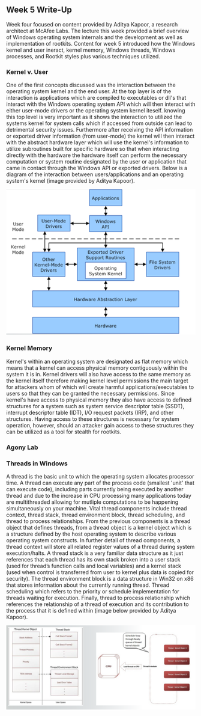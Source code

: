 ## Week 5 Write-Up
Week four focused on content provided by Aditya Kapoor, a research architect at McAfee Labs. The lecture this week provided a brief overview of Windows operating system internals and the development as well as implementation of rootkits. Content for week 5 introduced how the Windows kernel and user ineract, kernel memory, Windows threads, Windows processes, and Rootkit styles plus various techniques utilized. 

### Kernel v. User
One of the first concepts discussed was the interaction between the operating system kernel and the end user. At the top layer is of the interaction is applications which are compiled to executables or dll's that interact with the Windows operating system API which will then interact with either user-mode drivers or the operating system kernel iteself. knowing this top level is very important as it shows the interaction to utilized the systems kernel for system calls which if accessed from outside can lead to detrimental security issues. Furthermore after receiving the API information or exported driver information (from user-mode) the kernel will then interact with the abstract hardware layer which will use the kernel's information to utilize subroutines built for specific hardware so that when interacting directly with the hardware the hardware itself can perform the necessary computation or system routine designated by the user or application that came in contact through the Windows API or exported drivers. Below is a diagram of the interaction between users/applications and an operating system's kernel (image provided by Aditya Kapoor).

<img src="KernelvUser.png" alt="" class="inline"/>


### Kernel Memory
Kernel's within an operating system are designated as flat memory which means that a kernel can access physical memory contiguously within the system it is in. Kernel drivers will also have access to the same memory as the kernel itself therefore making kernel level permissions the main target for attackers whom of which will create harmful applications/executables to users so that they can be granted the necessary permissions. Since kernel's have access to physical memory they also have access to defined structures for a system such as system service descriptor table (SSDT), interrupt descriptor table (IDT), I/O request packets (IRP), and other structures. Having access to these structures is necessary for system operation, however, should an attacker gain access to these structures they can be utilized as a tool for stealth for rootkits. 

### Agony Lab


### Threads in Windows
A thread is the basic unit to which the operating system allocates processor time. A thread can execute any part of the process code (smallest 'unit' that can execute code), including parts currently being executed by another thread and due to the increase in CPU processing many applications today are multithreaded allowing for mutliple computations to be happening simultaneously on your machine. Vital thread components include thread context, thread stack, thread environment block, thread scheduling, and thread to process relationships. From the previous components is a thread object that defines threads, from a thread object is a kernel object which is a structure defined by the host operating system to describe various operating system constructs. In further detail of thread components, a thread context will store all related register values of a thread during system execution/halts. A thread stack is a very familiar data structure as it just references that each thread has its own stack broken into a user stack (used for thread’s function calls and local variables) and a kernel stack (used when control is transferred from user to kernel plus data is copied for security). The thread environment block is a data structure in Win32 on x86 that stores information about the currently running thread. Thread scheduling which refers to the priority or schedule implementation for threads waiting for execution. Finally, thread to process relationship which references the relationship of a thread of execution and its contribution to the process that it is defined within (image below provided by Aditya Kapoor).

<img src="Thread.png" alt="" class="inline"/>




